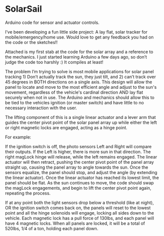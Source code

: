 # SolarSail
Arduino code for sensor and actuator controls.

I’ve been developing a fun little side project: A lay flat, solar tracker for mobile/emergency/home use. Would love to get any feedback you had on the code or the sketches!!

Attached is my first stab at the code for the solar array and a reference to the mechanics. I just started learning Arduino a few days ago, so don’t judge the code too harshly :) It compiles at least!

The problem I’m trying to solve is most mobile applications for solar panel tracking 1) Don’t actually track the sun, they just tilt, and 2) can’t track over 45 degrees in BOTH directions on a single axis. This design will allow the panel to locate and move to the most efficient angle and adjust to the sun's movement, regardless of the vehicle's cardinal direction AND lay flat securely when not in use. The Arduino and mechanics should allow this to be tied to the vehicles ignition (or master switch) and have little to no necessary interaction with the user.

The lifting component of this is a single linear actuator and a lever arm that guides the center pivot point of the solar panel array up while either the left or right magnetic locks are engaged, acting as a hinge point. 

For example:

If the ignition switch is off, the photo sensors Left and Right will compare their outputs. If the Left is higher, there is more sun in that direction. The right magLock hinge will release, while the left remains engaged. The linear actuator will then retract, pushing the center pivot point of the panel array straight up, causing the panel array to angle towards the sun. Once the sensors equalize, the panel should stop, and adjust the angle (by extending the linear actuator). Once the linear actuator has reached its lowest limit, the panel should be flat. As the sun continues to move, the code should swap the magLock engagements, and begin to lift the center pivot point again, repeating the process.

If at any point both the light sensors drop below a threshold (like at night), OR the ignition switch comes back on, the panels will reset to the lowest point and all the hinge solenoids will engage, locking all sides down to the vehicle. Each magnetic lock has a pull force of 130lbs, and each panel will have 4 magnetic locks. When all panels are locked, it will be a total of 520lbs, 1/4 of a ton, holding each panel down.
